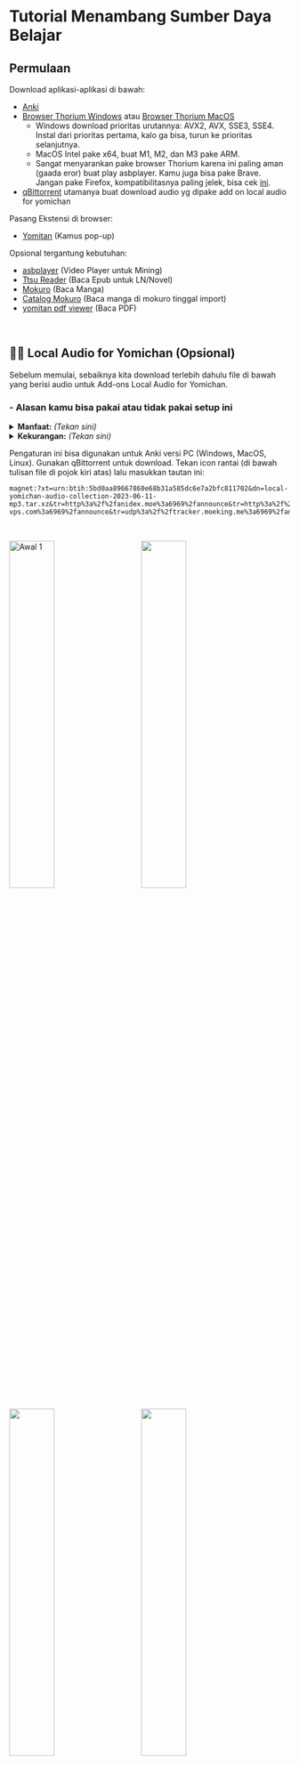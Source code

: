 # Tutorial Menambang Sumber Daya Belajar
## Permulaan
Download aplikasi-aplikasi di bawah:
- [Anki](https://apps.ankiweb.net/)
- [Browser Thorium Windows](https://github.com/Alex313031/Thorium-Win/releases) atau [Browser Thorium MacOS](https://github.com/Alex313031/Thorium-MacOS/releases)
  * Windows download prioritas urutannya: AVX2, AVX, SSE3, SSE4. Instal dari prioritas pertama, kalo ga bisa, turun ke prioritas selanjutnya.
  * MacOS Intel pake x64, buat M1, M2, dan M3 pake ARM. 
  * Sangat menyarankan pake browser Thorium karena ini paling aman (gaada eror) buat play asbplayer. Kamu juga bisa pake Brave. Jangan pake Firefox, kompatibilitasnya paling jelek, bisa cek [ini](https://docs.asbplayer.dev/docs/compatibility).
- [qBittorrent](https://www.qbittorrent.org/download) utamanya buat download audio yg dipake add on local audio for yomichan

Pasang Ekstensi di browser:
- [Yomitan](https://chromewebstore.google.com/detail/yomitan-popup-dictionary/likgccmbimhjbgkjambclfkhldnlhbnn) (Kamus pop-up)

Opsional tergantung kebutuhan:
- [asbplayer](https://chromewebstore.google.com/detail/asbplayer-language-learni/hkledmpjpaehamkiehglnbelcpdflcab) (Video Player untuk Mining)
- [Ttsu Reader](https://reader.ttsu.app/) (Baca Epub untuk LN/Novel)
- [Mokuro](https://reader.mokuro.app/) (Baca Manga)
- [Catalog Mokuro](https://catalog.mokuro.moe/) (Baca manga di mokuro tinggal import)
- [yomitan pdf viewer](https://yomitan.wiki/yomitan-pdf-viewer/web/) (Baca PDF)

</br>

## 🧘‍♂️ Local Audio for Yomichan (Opsional)
  Sebelum memulai, sebaiknya kita download terlebih dahulu file di bawah yang berisi audio untuk Add-ons Local Audio for Yomichan. 
### - Alasan kamu bisa pakai atau tidak pakai setup ini

<details> <summary><b>Manfaat:</b> <i>(Tekan sini)</i> </summary>

1. Kebanyakan audionya bisa didapatkan **hampir instan**. Tanpa _local audio server_, mengambil audio dari yomitan secara online bisa memakan waktu 1 detik-beberapa menit tergantung koneksi.
    Kebanyakan kasus delay Yomitan membuat kartu biasanya dari mencari audio. Dengan kata lain, mengambil audio bisa jadi hambatan utama ketika membuat kartu Anki. Dengan Add on ini, kita bisa menghapus hambatan tadi. Kita bisa langsung membuat kartu Anki hampir 0 penundaan.
2. Kalau kamu tidak punya akses internet, kamu masih bisa dapat audio di kartu kamu.
3. Dibandingkan audio standar dari Yomitan, Add-on ini menambah cakupan audionya karena dia mengambil berbagai macam sumber yang tidak di-_cover_ Yomitan, seperti Forvo (tergantung user yang dipilih), NHK 2016, dan Shinmeikai 8.
4. Banyak [pre-processing](https://github.com/Aquafina-water-bottle/local-audio-yomichan-build-scripts) yang sudah dilakukan untuk membuat audionya punya kualitas sebaik mungkin:
    - Semua audio sudah dinormalisasi, jadi semua volumenya relatif sama di setiap file.
    - Bagian diam di awal dan akhir audio sudah dipotong.
    - 
1. Much [pre-processing](https://github.com/Aquafina-water-bottle/local-audio-yomichan-build-scripts) has been done to this audio to make it as high quality as possible:
    - All audio is normalized, so the volume remains relatively similar for each file.
    - Silence has been trimmed from the beginning and end of each file.
    - Dengan menggunakan data JMdict, bentuk varian dengan bacaan yang sama diisi kembali dengan audio yang ada.

</details>

<details> <summary><b>Kekurangan:</b> <i>(Tekan sini)</i> </summary>

1. Pengaturan ini butuh sekitar **3-5 GB memori kosong**.
2. Pengaturan ini butuh Anki yang selalu terbuka (atau servernya berjalan manual) supaya Yomitan bisa mengambil datanya. Yomitan juga tetap bisa kembali ke pengaturan default kalau servernya tidak ada (anki tidak terbuka atau local servernya tidak nyala) atau audio dari kata yang dicari tidak ada.

</details>

Pengaturan ini bisa digunakan untuk Anki versi PC (Windows, MacOS, Linux). 
Gunakan qBittorrent untuk download.
Tekan icon rantai (di bawah tulisan file di pojok kiri atas) lalu masukkan tautan ini:

	magnet:?xt=urn:btih:5bd0aa89667860e68b31a585dc6e7a2bfc811702&dn=local-yomichan-audio-collection-2023-06-11-mp3.tar.xz&tr=http%3a%2f%2fanidex.moe%3a6969%2fannounce&tr=http%3a%2f%2fnyaa.tracker.wf%3a7777%2fannounce&tr=udp%3a%2f%2fexodus.desync.com%3a6969%2fannounce&tr=udp%3a%2f%2ftracker.opentrackr.org%3a1337%2fannounce&tr=udp%3a%2f%2fopen.stealth.si%3a80%2fannounce&tr=udp%3a%2f%2ftracker.tiny-vps.com%3a6969%2fannounce&tr=udp%3a%2f%2ftracker.moeking.me%3a6969%2fannounce&tr=udp%3a%2f%2fopentracker.i2p.rocks%3a6969%2fannounce&tr=udp%3a%2f%2ftracker.openbittorrent.com%3a6969%2fannounce&tr=udp%3a%2f%2ftracker.torrent.eu.org%3a451%2fannounce&tr=udp%3a%2f%2fexplodie.org%3a6969%2fannounce&tr=udp%3a%2f%2ftracker.zerobytes.xyz%3a1337%2fannounce
</br>

<p float="left">
  <img alt="Awal 1" src="./img/Awal1.jpg" width="40%" />
&nbsp; &nbsp; &nbsp; &nbsp;
  <img src="./img/Awal2.jpg" width="40%" /> 
 &nbsp; &nbsp; &nbsp; &nbsp;
  <img src="./img/Awal3.jpg" width="40%" />
 &nbsp; &nbsp; &nbsp; &nbsp;
  <img src="./img/Awal4.jpg" width="40%" />
</p>

</br>
Setelah Download selesai, ekstrak filenya. Kalau udah, sementara biarin aja buat nanti sesi pengaturan Add-ons


# 🔖 Kamus
__

Untuk pemula, silakan download [JMdict versi JP-EN-ID](https://github.com/yaaacha/Immerse-Archive/blob/main/%5BBETA%20VERSION%5D%20JMDict%20JP-EN-ID%20V.0.1.zip) dan [JIdict](https://discord.com/channels/1370274344571240552/1384364698400723056/1384364733452386416). Kamus ini hanya dimaksudkan untuk membantu di awal. Sebisa mungkin menggunakan kamus monolingual saat sudah mulai bisa membaca bahasa Jepang dengan lebih baik.

Tambahkan kamus berikut di koleksi kalian juga, yg disarankan, monolingual, pitch, nama, dan kanji, yang lain opsional.

## Daftar Ringkas (Kamusnya ada di link di bawah)
- JMdict (or Jitendex)
- JMnedict
- 三省堂 8th Ed (or 明鏡 2nd Ed)
- Kanji Jitenon
- NHK2016
- JPDB Frequency v2.2

## Daftar Rekomendasi [shoui dari TMW (TheMoeWay)](https://drive.google.com/drive/folders/1tTdLppnqMfVC5otPlX_cs4ixlIgjv_lH)
### Bilingual
- [Bilingual] JMdict Extra (Recommended).zip
- [Bilingual] 新和英.zip

### Frekuensi
- [Freq] CC100.zip
- [Freq] JPDB (Recommended).zip

### Kanji
- [Kanji] KANJIDIC (English) (Recommended).zip

### Monolingual
- [Monolingual] 実用日本語表現辞典 (Recommended).zip
- [Monolingual, Encyclopedia] PixivLight.zip

### Grammar
- [Grammar] Dictionary of Japanese Grammar 日本語文法辞典 (Recommended).zip
- [Grammar] どんなとき使う日本語表現文型辞典.zip
- [Grammar] 毎日のんびり日本語教師 (nihongosensei).zip
- [Grammar] JLPT文法解説まとめ(nihongo_kyoushi).zip
- [Grammar] 絵でわかる日本語.zip

### Nama
- [Names] JMnedict.zip

### Pitch
- [Pitch] アクセント辞典v2 (Recommended).zip

## Daftar Rekomendasi [marv dari yomitan](https://drive.google.com/drive/u/0/folders/1LXMIOoaWASIntlx1w08njNU005lS5lez).

### Bilingual
- [JA-EN] jitendex-yomichan
- [JA-EN] NEW 斎藤和英大辞典
- [JA-EN] 新和英

### Grammar
- [JA Grammar] dojg-consolidated-v1_01

### Frekuensi
- [JA Freq] JPDB_2022-05-10T03_27_02.930Z
- [JA Freq] Freq_CC100
- [JA Freq] BCCWJ-LUW

### Monolingual
- [JA-JA] 実用日本語表現辞典
- [JA-JA] デジタル大辞泉
- [JA-JA Encyclopedia] Pixiv

### Kanji
- [Kanji] KANJIDIC_english
- [Kanji] JPDB Kanji

### Pitch Accent
- [Pitch] 大辞泉

# Cara Import Kamus

1. Buka pengaturan ekstensi yomitan
2. Di pengaturan Dictionary, pilih ```Configure installed and enabled dictionaries…```
    <img src="./img/Import-Kamus-1.png" width="40%" />
3. Pilih import (masukkan zip kamusnya dengan drag and drop atau pilih kamusnya dari folder download)
  <img src="./img/Import-Kamus-2.png" width="40%" />
  <img src="./img/Import-Kamus-3.png" width="40%" />
5. Tunggu sampai semua kamus sudah selesai didownload (ada bar progress di bawah). Memang agak lama, jadi, ditunggu saja.
6. Kamu bisa mengaktifkan dan menonaktifkan kamus yang mau kamu pakai sesuka hati, juga mengurutkan kamusmu tergantung prioritas pribadi.
  <img src="./img/Import-Kamus-4.png" width="40%" />

